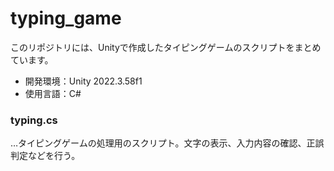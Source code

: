 # typing_game
このリポジトリには、Unityで作成したタイピングゲームのスクリプトをまとめています。
- 開発環境：Unity 2022.3.58f1
- 使用言語：C#

### typing.cs
…タイピングゲームの処理用のスクリプト。文字の表示、入力内容の確認、正誤判定などを行う。
